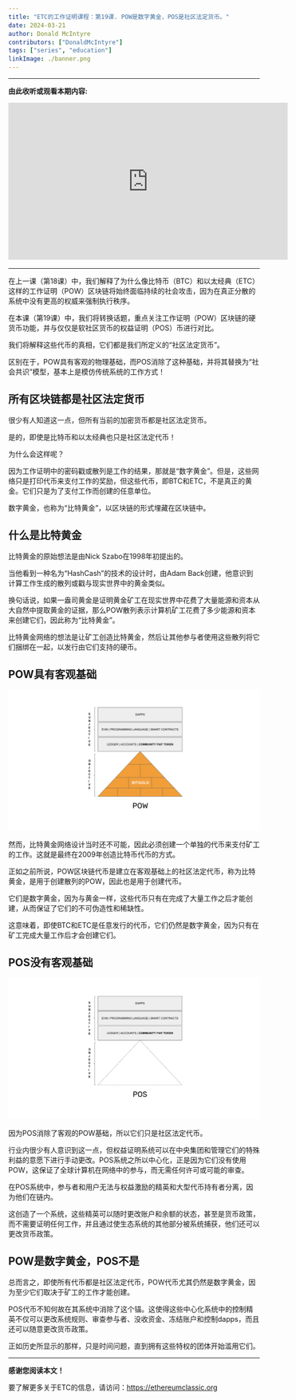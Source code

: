 ```yaml
---
title: "ETC的工作证明课程：第19课. POW是数字黄金，POS是社区法定货币。"
date: 2024-03-21
author: Donald McIntyre
contributors: ["DonaldMcIntyre"]
tags: ["series", "education"]
linkImage: ./banner.png
---
```


---
**由此收听或观看本期内容:**

<iframe width="560" height="315" src="https://www.youtube.com/embed/zpf2hH6zC5U" title="YouTube video player" frameborder="0" allow="accelerometer; autoplay; clipboard-write; encrypted-media; gyroscope; picture-in-picture; web-share" allowfullscreen></iframe>

---

在上一课（第18课）中，我们解释了为什么像比特币（BTC）和以太经典（ETC）这样的工作证明（POW）区块链将始终面临持续的社会攻击，因为在真正分散的系统中没有更高的权威来强制执行秩序。

在本课（第19课）中，我们将转换话题，重点关注工作证明（POW）区块链的硬货币功能，并与仅仅是软社区货币的权益证明（POS）币进行对比。

我们将解释这些代币的真相，它们都是我们所定义的“社区法定货币”。

区别在于，POW具有客观的物理基础，而POS消除了这种基础，并将其替换为“社会共识”模型，基本上是模仿传统系统的工作方式！

## 所有区块链都是社区法定货币

很少有人知道这一点，但所有当前的加密货币都是社区法定货币。

是的，即使是比特币和以太经典也只是社区法定代币！

为什么会这样呢？

因为工作证明中的密码戳或散列是工作的结果，那就是“数字黄金”。但是，这些网络只是打印代币来支付工作的奖励，但这些代币，即BTC和ETC，不是真正的黄金。它们只是为了支付工作而创建的任意单位。

数字黄金，也称为“比特黄金”，以区块链的形式埋藏在区块链中。

## 什么是比特黄金

比特黄金的原始想法是由Nick Szabo在1998年初提出的。

当他看到一种名为“HashCash”的技术的设计时，由Adam Back创建，他意识到计算工作生成的散列或戳与现实世界中的黄金类似。

换句话说，如果一盎司黄金是证明黄金矿工在现实世界中花费了大量能源和资本从大自然中提取黄金的证据，那么POW散列表示计算机矿工花费了多少能源和资本来创建它们，因此称为“比特黄金”。

比特黄金网络的想法是让矿工创造比特黄金，然后让其他参与者使用这些散列将它们捆绑在一起，以发行由它们支持的硬币。

## POW具有客观基础

![](./1.png)

然而，比特黄金网络设计当时还不可能，因此必须创建一个单独的代币来支付矿工的工作。这就是最终在2009年创造比特币代币的方式。

正如之前所说，POW区块链代币是建立在客观基础上的社区法定代币，称为比特黄金，是用于创建散列的POW，因此也是用于创建代币。

它们是数字黄金，因为与黄金一样，这些代币只有在完成了大量工作之后才能创建，从而保证了它们的不可伪造性和稀缺性。

这意味着，即使BTC和ETC是任意发行的代币，它们仍然是数字黄金，因为只有在矿工完成大量工作后才会创建它们。

## POS没有客观基础

![](./2.png)

因为POS消除了客观的POW基础，所以它们只是社区法定代币。

行业内很少有人意识到这一点，但权益证明系统可以在中央集团和管理它们的特殊利益的意愿下进行手动更改。POS系统之所以中心化，正是因为它们没有使用POW，这保证了全球计算机在网络中的参与，而无需任何许可或可能的审查。

在POS系统中，参与者和用户无法与权益激励的精英和大型代币持有者分离，因为他们在链内。

这创造了一个系统，这些精英可以随时更改账户和余额的状态，甚至是货币政策，而不需要证明任何工作，并且通过使生态系统的其他部分被系统捕获，他们还可以更改货币政策。

## POW是数字黄金，POS不是

总而言之，即使所有代币都是社区法定代币，POW代币尤其仍然是数字黄金，因为至少它们取决于矿工的工作才能创建。

POS代币不知何故在其系统中消除了这个锚。这使得这些中心化系统中的控制精英不仅可以更改系统规则、审查参与者、没收资金、冻结账户和控制dapps，而且还可以随意更改货币政策。

正如历史所显示的那样，只是时间问题，直到拥有这些特权的团体开始滥用它们。

---

**感谢您阅读本文！**

要了解更多关于ETC的信息，请访问：https://ethereumclassic.org
